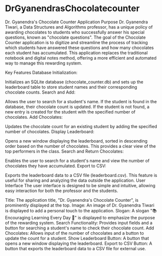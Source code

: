 # DrGyanendrasChocolatecounter
Dr. Gyanendra's Chocolate Counter Application
Purpose
Dr. Gyanendra Tiwari, a Data Structures and Algorithms professor, has a unique policy of awarding chocolates to students who successfully answer his special questions, known as "chocolate questions". The goal of the Chocolate Counter application is to digitize and streamline the process of tracking which students have answered these questions and how many chocolates each student has accumulated. This application replaces the traditional notebook and digital notes method, offering a more efficient and automated way to manage this rewarding system.

Key Features
Database Initialization:

Initializes an SQLite database (chocolate_counter.db) and sets up the leaderboard table to store student names and their corresponding chocolate counts.
Search and Add:

Allows the user to search for a student's name. If the student is found in the database, their chocolate count is updated. If the student is not found, a new entry is created for the student with the specified number of chocolates.
Add Chocolates:

Updates the chocolate count for an existing student by adding the specified number of chocolates.
Display Leaderboard:

Opens a new window displaying the leaderboard, sorted in descending order based on the number of chocolates. This provides a clear view of the top performers in the class.
Search and Return Chocolates:

Enables the user to search for a student's name and view the number of chocolates they have accumulated.
Export to CSV:

Exports the leaderboard data to a CSV file (leaderboard.csv). This feature is useful for sharing and analyzing the data outside the application.
User Interface
The user interface is designed to be simple and intuitive, allowing easy interaction for both the professor and the students.

Title: The application title, "Dr. Gyanendra's Chocolate Counter", is prominently displayed at the top.
Image: An image of Dr. Gyanendra Tiwari is displayed to add a personal touch to the application.
Slogan: A slogan "📚 Encouraging Learning Every Day 🍫" is displayed to emphasize the purpose of the rewarding system.
Search Functionality: Provides input fields and a button for searching a student's name to check their chocolate count.
Add Chocolates: Allows input of the number of chocolates and a button to update the count for a student.
Show Leaderboard Button: A button that opens a new window displaying the leaderboard.
Export to CSV Button: A button that exports the leaderboard data to a CSV file for external use.

